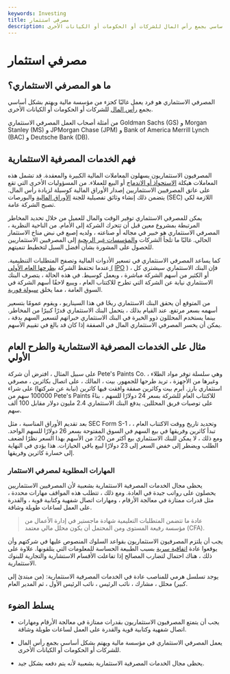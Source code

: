 ```yaml
---
keywords: Investing
title: مصرفي استثمار
description: المصرفي الاستثماري هو فرد يهتم بشكل أساسي بجمع رأس المال للشركات أو الحكومات أو الكيانات الأخرى.
---
```


# مصرفي استثمار
## ما هو المصرفي الاستثماري؟

المصرفي الاستثماري هو فرد يعمل غالبًا كجزء من مؤسسة مالية ويهتم بشكل أساسي بجمع [رأس المال](/capital) للشركات أو الحكومات أو الكيانات الأخرى.

من أمثلة أصحاب العمل المصرفي الاستثماري Goldman Sachs (GS) و Morgan Stanley (MS) و JPMorgan Chase (JPM) و Bank of America Merrill Lynch (BAC) و Deutsche Bank (DB).

## فهم الخدمات المصرفية الاستثمارية

المصرفيون الاستثماريون يسهلون المعاملات المالية الكبيرة والمعقدة. قد تشمل هذه المعاملات هيكلة [الاستحواذ أو الاندماج](/mergersandacquisitions) أو البيع للعملاء. من المسؤوليات الأخرى التي تقع على عاتق المصرفيين الاستثماريين إصدار الأوراق المالية كوسيلة لزيادة رأس المال. يتضمن ذلك إنشاء وثائق تفصيلية للجنة [الأوراق المالية](/sec) والبورصات (SEC) اللازمة لكي تصبح الشركة عامة.

يمكن للمصرفي الاستثماري توفير الوقت والمال للعميل من خلال تحديد المخاطر المرتبطة بمشروع معين قبل أن تتحرك الشركة إلى الأمام. من الناحية النظرية ، المصرفي الاستثماري هو خبير في مجاله أو صناعته ، ولديه إصبع في نبض مناخ الاستثمار الحالي. غالبًا ما تلجأ الشركات [والمؤسسات غير الربحية](/non-profitorganization) إلى المصرفيين الاستثماريين للحصول على المشورة بشأن أفضل السبل لتخطيط تنميتهم.

كما يساعد المصرفي الاستثماري في تسعير الأدوات المالية وتصفح المتطلبات التنظيمية. عندما تحتفظ الشركة [بطرحها العام الأولي (](/ipo) [IPO](/ipo) ) ، فإن البنك الاستثماري سيشتري كل أو الكثير من أسهم الشركة مباشرة ، ويعمل كوسيط. في هذه الحالة ، يتصرف البنك الاستثماري نيابة عن الشركة التي تطرح للاكتتاب العام ، ويبيع لاحقًا أسهم الشركة في السوق العامة ، مما يخلق [سيولة فورية](/liquidity).

من المتوقع أن يحقق البنك الاستثماري ربحًا في هذا السيناريو ، ويقوم عمومًا بتسعير أسهمه بسعر مرتفع. عند القيام بذلك ، يتحمل البنك الاستثماري قدرًا كبيرًا من المخاطر. بينما يستخدم المحللون ذوو الخبرة في البنك الاستثماري خبراتهم لتسعير السهم بدقة ، يمكن أن يخسر المصرفي الاستثماري المال في الصفقة إذا كان قد بالغ في تقييم الأسهم.

## مثال على الخدمات المصرفية الاستثمارية والطرح العام الأولي

على سبيل المثال ، افترض أن شركة Pete's Paints Co. ، وهي سلسلة توفر مواد الطلاء وغيرها من الأجهزة ، تريد طرحها للجمهور. بيت ، المالك ، على اتصال بكاثرين ، مصرفي استثماري بارز. أبرم بيت وكاثرين صفقة وافقت فيها كاثرين (نيابة عن شركتها) على شراء 100000 سهم من Pete's Paints للاكتتاب العام للشركة بسعر 24 دولارًا للسهم ، بناءً على توصيات فريق المحللين. يدفع البنك الاستثماري 2.4 مليون دولار مقابل 100 ألف سهم.

بعد تقديم الأوراق المناسبة ، مثل SEC Form S-1 ، وتحديد تاريخ ووقت الاكتتاب العام ، تبدأ كاثرين وفريقها في بيع السهم في السوق المفتوحة بسعر 26 دولارًا للسهم الواحد. ومع ذلك ، لا يمكن للبنك الاستثماري بيع أكثر من 20٪ من الأسهم بهذا السعر نظرًا لضعف الطلب ويضطر إلى خفض السعر إلى 23 دولارًا لبيع باقي الحيازات. هذا يؤدي في النهاية إلى خسارة كاثرين وفريقها.

### المهارات المطلوبة لمصرفي الاستثمار

يحظى مجال الخدمات المصرفية الاستثمارية بشعبية لأن المصرفيين الاستثماريين يحصلون على رواتب جيدة في العادة. ومع ذلك ، تتطلب هذه المواقف مهارات محددة ، مثل قدرات ممتازة في معالجة الأرقام ، ومهارات اتصال شفهية وكتابية قوية ، والقدرة على العمل لساعات طويلة وشاقة.

> عادة ما تتضمن المتطلبات التعليمية شهادة ماجستير في إدارة الأعمال من مؤسسة رفيعة المستوى ومن المحتمل أن يكون محلل مالي معتمد (CFA).

>

يجب أن يلتزم المصرفيون الاستثماريون بقواعد السلوك المنصوص عليها في شركتهم وأن يوقعوا عادة [اتفاقية سرية](/confidentiality_agreement) بسبب الطبيعة الحساسة للمعلومات التي يتلقونها. علاوة على ذلك ، هناك احتمال لتضارب المصالح إذا تفاعلت الأقسام الاستشارية والتجارية للبنوك الاستثمارية.

يوجد تسلسل هرمي للمناصب عادة في الخدمات المصرفية الاستثمارية: (من مبتدئ إلى كبير) محلل ، مشارك ، نائب الرئيس ، نائب الرئيس الأول ، ثم المدير العام.

## يسلط الضوء

- يجب أن يتمتع المصرفيون الاستثماريون بقدرات ممتازة في معالجة الأرقام ومهارات اتصال شفهية وكتابية قوية والقدرة على العمل لساعات طويلة وشاقة.

- يعمل المصرفي الاستثماري في مؤسسة مالية ويهتم بشكل أساسي بجمع رأس المال للشركات أو الحكومات أو الكيانات الأخرى.

- يحظى مجال الخدمات المصرفية الاستثمارية بشعبية لأنه يتم دفعه بشكل جيد.


